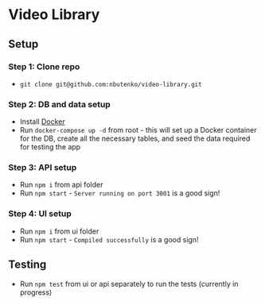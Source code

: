 # Video Library

## Setup

### Step 1: Clone repo
- `git clone git@github.com:nbutenko/video-library.git`

### Step 2: DB and data setup
- Install [Docker](https://docs.docker.com/get-started/)
- Run `docker-compose up -d` from root - this will set up a Docker container for the DB, create all the necessary tables, and seed the data required for testing the app

### Step 3: API setup
- Run `npm i` from api folder
- Run `npm start` - `Server running on port 3001` is a good sign!

### Step 4: UI setup
- Run `npm i` from ui folder
- Run `npm start` - `Compiled successfully` is a good sign!

## Testing
- Run `npm test` from ui or api separately to run the tests (currently in progress)